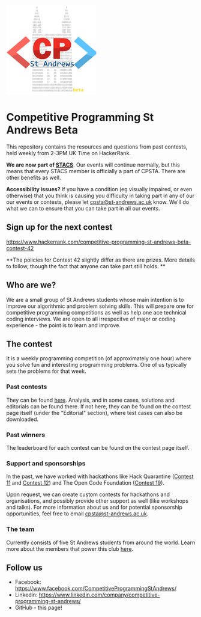 ![logo](assets/logo.png)
# Competitive Programming St Andrews Beta

This repository contains the resources and questions from past contests, held weekly from 2-3PM UK Time on HackerRank.

**We are now part of [STACS](https://www.facebook.com/StACompSoc)**. Our events will continue normally, but this means that every STACS member is officially a part of CPSTA. There are other benefits as well.

**Accessibility issues?** If you have a condition (eg visually impaired, or even otherwise) that you think is causing you difficulty in taking part in any of our our events or contests, please let cpsta@st-andrews.ac.uk know. We'll do what we can to ensure that you can take part in all our events.

## Sign up for the next contest 

https://www.hackerrank.com/competitive-programming-st-andrews-beta-contest-42

**The policies for Contest 42 slightly differ as there are prizes. More details to follow, though the fact that anyone can take part still holds. **
## Who are we?

We are a small group of St Andrews students whose main intention is to improve our algorithmic and problem solving skills. This will prepare one for competitive programming competitions as well as help one ace technical coding interviews. We are open to all irrespecitve of major or coding experience - the point is to learn and improve.

## The contest

It is a weekly programming competition (of approximately one hour) where you solve fun and interesting programming problems. One of us typically sets the problems for that week.

### Past contests

They can be found [here](/Competitions). Analysis, and in some cases, solutions and editorials can be found there. If not here, they can be found on the contest page itself (under the "Editorial" section), where test cases can also be downloaded.

### Past winners

The leaderboard for each contest can be found on the contest page itself.

### Support and sponsorships

In the past, we have worked with hackathons like Hack Quarantine ([Contest 11](/Competitions/Competition%2011%20%5B29%20March%202020%5D/readme.md) and [Contest 12](/Competitions/Competition%2012%20[5%20Apr%202020]/readme.md)) and The Open Code Foundation ([Contest 19](/Competitions/Competition%2019%20[24%20May%202020]/readme.md)). 

Upon request, we can create custom contests for hackathons and organisations, and possibly provide other support as well (like workshops and talks). For more information about us and for potential sponsorship opportunities, feel free to email cpsta@st-andrews.ac.uk.

### The team

Currently consists of five St Andrews students from around the world. Learn more about the members that power this club [here](the_team.md).

## Follow us

* Facebook: https://www.facebook.com/CompetitiveProgrammingStAndrews/
* Linkedin: https://www.linkedin.com/company/competitive-programming-st-andrews/
* GitHub - this page!
